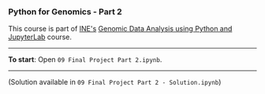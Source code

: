 ### Python for Genomics - Part 2

This course is part of [INE's](ine.com) [Genomic Data Analysis using Python and JupyterLab](https://my.ine.com/course/genomic-data-analysis-using-python-and-jupyterlab/4c6199bf-e3a6-461f-b611-f356065d5613) course.

---

**To start**: Open `09 Final Project Part 2.ipynb`.

---

(Solution available in `09 Final Project Part 2 - Solution.ipynb`)
